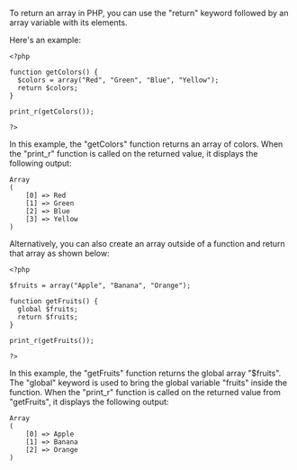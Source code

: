 To return an array in PHP, you can use the "return" keyword followed by an array variable with its elements. 

Here's an example:

```
<?php

function getColors() {
  $colors = array("Red", "Green", "Blue", "Yellow");
  return $colors;
}

print_r(getColors());

?>
```

In this example, the "getColors" function returns an array of colors. When the "print_r" function is called on the returned value, it displays the following output:

```
Array
(
    [0] => Red
    [1] => Green
    [2] => Blue
    [3] => Yellow
)
```

Alternatively, you can also create an array outside of a function and return that array as shown below:

```
<?php

$fruits = array("Apple", "Banana", "Orange");

function getFruits() {
  global $fruits;
  return $fruits;
}

print_r(getFruits());

?>
```

In this example, the "getFruits" function returns the global array "$fruits". The "global" keyword is used to bring the global variable "fruits" inside the function. When the "print_r" function is called on the returned value from "getFruits", it displays the following output:

```
Array
(
    [0] => Apple
    [1] => Banana
    [2] => Orange
)
```